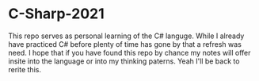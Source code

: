 # C-Sharp-2021
This repo serves as personal learning of the C# languge. While I already have practiced C# before plenty of time has gone by that a refresh was need.
I hope that if you have found this repo by chance my notes will offer insite into the language or into my thinking paterns. Yeah I'll be back to rerite this.
